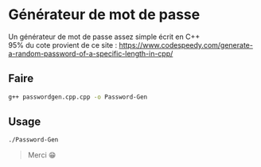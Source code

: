 # Générateur de mot de passe
Un générateur de mot de passe assez simple écrit en C++ <br>
95% du cote provient de ce site : https://www.codespeedy.com/generate-a-random-password-of-a-specific-length-in-cpp/

## Faire 
```bash
g++ passwordgen.cpp.cpp -o Password-Gen
```

## Usage
```bash
./Password-Gen
```

> Merci 😁

